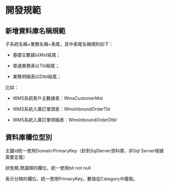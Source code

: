 # 開發規範

## 新增資料庫名稱規範

子系統名稱+業務名稱+表尾，其中表尾名稱規則如下：

- 基礎主數據以Mst結尾；

- 普通業務表以Tbl結尾；

- 業務明細表以Dtbl結尾；

比如：

- WMS系統客戶主數據表：WmsCustomerMst

- WMS系統入庫訂單頭表：WmsInboundOrderTbl

- WMS系統入庫訂單明細表：WmsInboundOrderDtbl



## 資料庫欄位型別

主鍵id統一使用Domain:PrimaryKey（針對SqlServer資料庫，非Sql Server根據需要定義）

狀態類,標識類的欄位，統一使用bit not null

表示分類的欄位，統一使用PrimaryKey。數值從Category中獲取。



